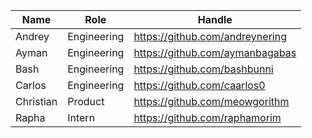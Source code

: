 | Name | Role | Handle |
| ---- | ---- | ------ |
| Andrey | Engineering | https://github.com/andreynering |
| Ayman | Engineering | https://github.com/aymanbagabas |
| Bash | Engineering | https://github.com/bashbunni |
| Carlos | Engineering | https://github.com/caarlos0 |
| Christian | Product | https://github.com/meowgorithm |
| Rapha | Intern | https://github.com/raphamorim |
